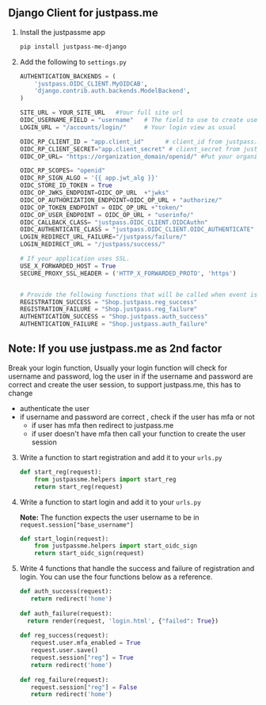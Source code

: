 ## Django Client for justpass.me


1. Install the justpassme app

   ```sh
   pip install justpass-me-django
   ```

2. Add the following to `settings.py`

   ```python
   AUTHENTICATION_BACKENDS = (
       'justpass.OIDC_CLIENT.MyOIDCAB',
       'django.contrib.auth.backends.ModelBackend',
   )

   SITE_URL = YOUR_SITE_URL   #Your full site url
   OIDC_USERNAME_FIELD = "username"   # The field to use to create users on justpass.me
   LOGIN_URL = "/accounts/login/"     # Your login view as usual

   OIDC_RP_CLIENT_ID = "app.client_id"      # client_id from justpass.me
   OIDC_RP_CLIENT_SECRET="app.client_secret" # client_secret from justpass.me
   OIDC_OP_URL= "https://organization_domain/openid/" #Put your organization domain on justpass.me

   OIDC_RP_SCOPES= "openid"
   OIDC_RP_SIGN_ALGO = '{{ app.jwt_alg }}'
   OIDC_STORE_ID_TOKEN = True
   OIDC_OP_JWKS_ENDPOINT=OIDC_OP_URL  +"jwks"
   OIDC_OP_AUTHORIZATION_ENDPOINT=OIDC_OP_URL + "authorize/"
   OIDC_OP_TOKEN_ENDPOINT = OIDC_OP_URL +"token/"
   OIDC_OP_USER_ENDPOINT = OIDC_OP_URL + "userinfo/"
   OIDC_CALLBACK_CLASS= "justpass.OIDC_CLIENT.OIDCAuthn"
   OIDC_AUTHENTICATE_CLASS = "justpass.OIDC_CLIENT.OIDC_AUTHENTICATE"
   LOGIN_REDIRECT_URL_FAILURE="/justpass/failure/"
   LOGIN_REDIRECT_URL = "/justpass/success/"

   # If your application uses SSL.
   USE_X_FORWARDED_HOST = True
   SECURE_PROXY_SSL_HEADER = ('HTTP_X_FORWARDED_PROTO', 'https')


   # Provide the following functions that will be called when event is triggered, check example functions below
   REGISTRATION_SUCCESS = "Shop.justpass.reg_success"
   REGISTRATION_FAILURE = "Shop.justpass.reg_failure"
   AUTHENTICATION_SUCCESS = "Shop.justpass.auth_success"
   AUTHENTICATION_FAILURE = "Shop.justpass.auth_failure"

   ```

## Note:  If you use justpass.me as 2nd factor

Break your login function, Usually your login function will check for username and password, log the user in if the username and password are correct and create the user session, to support justpass.me, this has to change
   
   * authenticate the user
   * if username and password are correct , check if the user has mfa or not
       * if user has mfa then redirect to justpass.me
       * if user doesn't have mfa then call your function to create the user session

3. Write a function to start registration and add it to your `urls.py`

   ```python
   def start_reg(request):
       from justpassme.helpers import start_reg
       return start_reg(request)
   ```

4. Write a function to start login and add it to your `urls.py`

   **Note:** The function expects the user username to be in `request.session["base_username"]`

   ```python
   def start_login(request):
       from justpassme.helpers import start_oidc_sign
       return start_oidc_sign(request)
   ```

5. Write 4 functions that handle the success and failure of registration and login. 
You can use the four functions below as a reference.

   ```python
   def auth_success(request):
      return redirect('home')
         
   def auth_failure(request):
     return render(request, 'login.html', {"failed": True})
         
   def reg_success(request):
      request.user.mfa_enabled = True
      request.user.save()
      request.session["reg"] = True
      return redirect('home')
      
   def reg_failure(request):
      request.session["reg"] = False
      return redirect('home')
   ```
